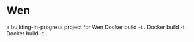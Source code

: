 # Wen
a building-in-progress project for Wen
  Docker build -t <victim image tag of your choice> .
  Docker build -t <secure image tag of your choice> .
  Docker build -t <attacker image tag of your choice> .


